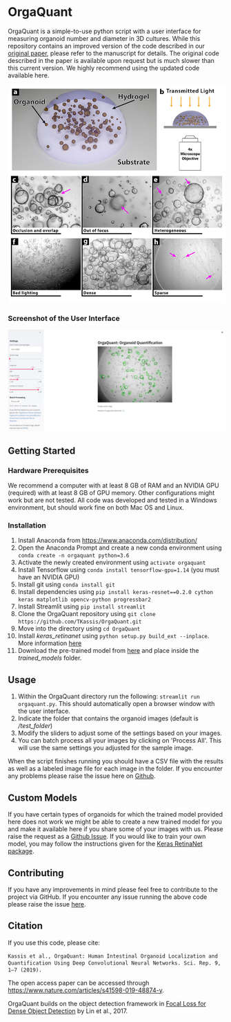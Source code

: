 # OrgaQuant
OrgaQuant is a simple-to-use python script with a user interface for measuring organoid number and diameter in 3D cultures.
While this repository contains an improved version of the code described in our [original paper](https://www.nature.com/articles/s41598-019-48874-y),
please refer to the manuscript for details. The original code described in the paper is available upon request
but is much slower than this current version. We highly recommend using the updated code available here.

![OrgaQuant for Measuring Organoid Diameter in 3D](/readme_images/Figure_1_From_Paper.jpg)

### Screenshot of the User Interface
![Screenshot of User Interface](/readme_images/screenshot.jpg)

## Getting Started
### Hardware Prerequisites
We recommend a computer with at least 8 GB of RAM and an NVIDIA GPU (required) with at least 8 GB of GPU memory. Other configurations might work but are not tested.
All code was developed and tested in a Windows environment, but should work fine on both Mac OS and Linux.

### Installation
1. Install Anaconda from https://www.anaconda.com/distribution/
2. Open the Anaconda Prompt and create a new conda environment using `conda create -n orgaquant python=3.6`
3. Activate the newly created environment using `activate orgaquant`
4. Install Tensorflow using `conda install tensorflow-gpu=1.14` (you must have an NVIDIA GPU)
5. Install git using `conda install git`
6. Install dependencies using `pip install keras-resnet==0.2.0 cython keras matplotlib opencv-python progressbar2`
7. Install Streamlit using `pip install streamlit`
8. Clone the OrgaQuant repository using `git clone https://github.com/TKassis/OrgaQuant.git`
9. Move into the directory using `cd OrgaQuant`
10. Install _keras_retinanet_ using `python setup.py build_ext --inplace`. More information [here](https://github.com/fizyr/keras-retinanet)
11. Download the pre-trained model from [here](https://github.com/TKassis/OrgaQuant/releases/download/v0.1/orgaquant_intestinal_v2.h5) and place inside the _trained_models_ folder.

## Usage
1. Within the OrgaQuant directory run the following: `streamlit run orgaquant.py`. This should automatically open a browser window with the user interface.
2. Indicate the folder that contains the organoid images (default is _/test_folder_)
3. Modify the sliders to adjust some of the settings based on your images.
4. You can batch process all your images by clicking on 'Process All'. This will use the same settings you adjusted for the sample image.

When the script finishes running you should have a CSV file with the results as well as a labeled image file for each image in the folder.
If you encounter any problems please raise the issue here on [Github](https://github.com/TKassis/OrgaQuant/issues).

## Custom Models
If you have certain types of organoids for which the trained model provided here does not work we might be able to create a new trained model for you and make it available here if you share some of your images with us.
Please raise the request as a [Github Issue](https://github.com/TKassis/OrgaQuant/issues). If you would like to train your own model, you may follow the instructions given for the
[Keras RetinaNet package](https://github.com/fizyr/keras-retinanet).

## Contributing
If you have any improvements in mind please feel free to contribute to the project via GitHub. If you encounter any issue running the above code please raise the issue [here](https://github.com/TKassis/OrgaQuant/issues).

## Citation
If you use this code, please cite:
```
Kassis et al., OrgaQuant: Human Intestinal Organoid Localization and Quantification Using Deep Convolutional Neural Networks. Sci. Rep. 9, 1–7 (2019).
```
The open access paper can be accessed through https://www.nature.com/articles/s41598-019-48874-y.

OrgaQuant builds on the object detection framework in [Focal Loss for Dense Object Detection](https://arxiv.org/abs/1708.02002) by Lin et al., 2017.
